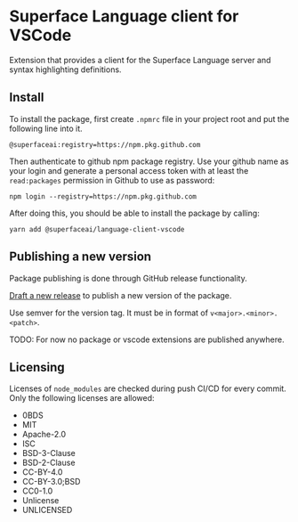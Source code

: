 # Superface Language client for VSCode

Extension that provides a client for the Superface Language server and syntax highlighting definitions.

## Install

To install the package, first create `.npmrc` file in your project root and put the following line into it.

```
@superfaceai:registry=https://npm.pkg.github.com
```

Then authenticate to github npm package registry. Use your github name as your login and generate a personal access token with at least the `read:packages` permission in Github to use as password:

```
npm login --registry=https://npm.pkg.github.com
```

After doing this, you should be able to install the package by calling:

```
yarn add @superfaceai/language-client-vscode
```

## Publishing a new version

Package publishing is done through GitHub release functionality.

[Draft a new release](https://github.com/superfaceai/language-client-vscode/releases/new) to publish a new version of the package.

Use semver for the version tag. It must be in format of `v<major>.<minor>.<patch>`.

TODO: For now no package or vscode extensions are published anywhere.

## Licensing

Licenses of `node_modules` are checked during push CI/CD for every commit. Only the following licenses are allowed:

- 0BDS
- MIT
- Apache-2.0
- ISC
- BSD-3-Clause
- BSD-2-Clause
- CC-BY-4.0
- CC-BY-3.0;BSD
- CC0-1.0
- Unlicense
- UNLICENSED